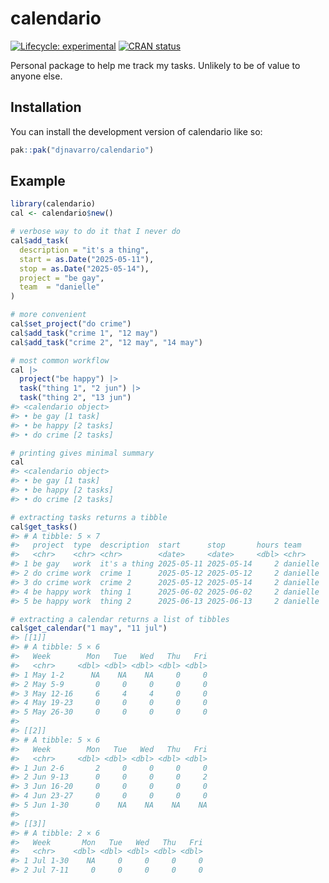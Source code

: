 
<!-- README.md is generated from README.Rmd. Please edit that file -->

# calendario

<!-- badges: start -->

[![Lifecycle:
experimental](https://img.shields.io/badge/lifecycle-experimental-orange.svg)](https://lifecycle.r-lib.org/articles/stages.html#experimental)
[![CRAN
status](https://www.r-pkg.org/badges/version/calendario)](https://CRAN.R-project.org/package=calendario)
<!-- badges: end -->

Personal package to help me track my tasks. Unlikely to be of value to
anyone else.

## Installation

You can install the development version of calendario like so:

``` r
pak::pak("djnavarro/calendario")
```

## Example

``` r
library(calendario)
cal <- calendario$new()

# verbose way to do it that I never do
cal$add_task(
  description = "it's a thing",
  start = as.Date("2025-05-11"),
  stop = as.Date("2025-05-14"),
  project = "be gay",
  team  = "danielle"
)

# more convenient
cal$set_project("do crime")
cal$add_task("crime 1", "12 may")
cal$add_task("crime 2", "12 may", "14 may")

# most common workflow
cal |>
  project("be happy") |>
  task("thing 1", "2 jun") |>
  task("thing 2", "13 jun")
#> <calendario object>
#> • be gay [1 task]
#> • be happy [2 tasks]
#> • do crime [2 tasks]

# printing gives minimal summary
cal 
#> <calendario object>
#> • be gay [1 task]
#> • be happy [2 tasks]
#> • do crime [2 tasks]

# extracting tasks returns a tibble
cal$get_tasks()
#> # A tibble: 5 × 7
#>   project  type  description  start      stop       hours team    
#>   <chr>    <chr> <chr>        <date>     <date>     <dbl> <chr>   
#> 1 be gay   work  it's a thing 2025-05-11 2025-05-14     2 danielle
#> 2 do crime work  crime 1      2025-05-12 2025-05-12     2 danielle
#> 3 do crime work  crime 2      2025-05-12 2025-05-14     2 danielle
#> 4 be happy work  thing 1      2025-06-02 2025-06-02     2 danielle
#> 5 be happy work  thing 2      2025-06-13 2025-06-13     2 danielle

# extracting a calendar returns a list of tibbles
cal$get_calendar("1 may", "11 jul")
#> [[1]]
#> # A tibble: 5 × 6
#>   Week        Mon   Tue   Wed   Thu   Fri
#>   <chr>     <dbl> <dbl> <dbl> <dbl> <dbl>
#> 1 May 1-2      NA    NA    NA     0     0
#> 2 May 5-9       0     0     0     0     0
#> 3 May 12-16     6     4     4     0     0
#> 4 May 19-23     0     0     0     0     0
#> 5 May 26-30     0     0     0     0     0
#> 
#> [[2]]
#> # A tibble: 5 × 6
#>   Week        Mon   Tue   Wed   Thu   Fri
#>   <chr>     <dbl> <dbl> <dbl> <dbl> <dbl>
#> 1 Jun 2-6       2     0     0     0     0
#> 2 Jun 9-13      0     0     0     0     2
#> 3 Jun 16-20     0     0     0     0     0
#> 4 Jun 23-27     0     0     0     0     0
#> 5 Jun 1-30      0    NA    NA    NA    NA
#> 
#> [[3]]
#> # A tibble: 2 × 6
#>   Week       Mon   Tue   Wed   Thu   Fri
#>   <chr>    <dbl> <dbl> <dbl> <dbl> <dbl>
#> 1 Jul 1-30    NA     0     0     0     0
#> 2 Jul 7-11     0     0     0     0     0
```
